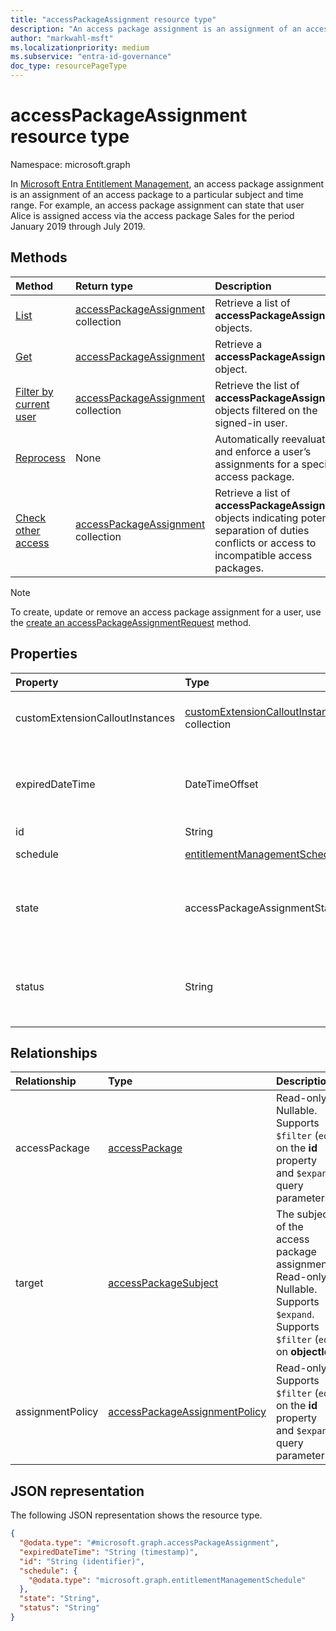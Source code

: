 ```yaml
---
title: "accessPackageAssignment resource type"
description: "An access package assignment is an assignment of an access package to a particular subject and time range."
author: "markwahl-msft"
ms.localizationpriority: medium
ms.subservice: "entra-id-governance"
doc_type: resourcePageType
---
```

# accessPackageAssignment resource type

Namespace: microsoft.graph

In [Microsoft Entra Entitlement Management](entitlementmanagement-overview.md), an access package assignment is an assignment of an access package to a particular subject and time range. For example, an access package assignment can state that user Alice is assigned access via the access package Sales for the period January 2019 through July 2019.


## Methods
|Method|Return type|Description|
|:---|:---|:---|
|[List](../api/entitlementmanagement-list-assignments.md)|[accessPackageAssignment](accesspackageassignment.md) collection|Retrieve a list of **accessPackageAssignment** objects. |
|[Get](../api/accesspackageassignment-get.md)|[accessPackageAssignment](../resources/accesspackageassignment.md)|Retrieve a **accessPackageAssignment** object. |
|[Filter by current user](../api/accesspackageassignment-filterbycurrentuser.md)|[accessPackageAssignment](../resources/accesspackageassignment.md) collection|Retrieve the list of **accessPackageAssignment** objects filtered on the signed-in user.|
|[Reprocess](../api/accesspackageassignment-reprocess.md) | None | Automatically reevaluate and enforce a user’s assignments for a specific access package.|
|[Check other access](../api/accesspackageassignment-additionalaccess.md) | [accessPackageAssignment](../resources/accesspackageassignment.md) collection| Retrieve a list of **accessPackageAssignment** objects indicating potential separation of duties conflicts or access to incompatible access packages. |

> [!NOTE]
> To create, update or remove an access package assignment for a user, use the [create an accessPackageAssignmentRequest](../api/entitlementmanagement-post-assignmentrequests.md) method.

## Properties
|Property|Type|Description|
|:---|:---|:---|
|customExtensionCalloutInstances|[customExtensionCalloutInstance](customextensioncalloutinstance.md) collection|Information about all the custom extension calls that were made during the access package assignment workflow.|
|expiredDateTime|DateTimeOffset|The Timestamp type represents date and time information using ISO 8601 format and is always in UTC time. For example, midnight UTC on Jan 1, 2014 is `2014-01-01T00:00:00Z`. Read-only.|
|id|String|Read-only.|
|schedule|[entitlementManagementSchedule](../resources/entitlementmanagementschedule.md)|When the access assignment is to be in place. Read-only.|
|state|accessPackageAssignmentState|The state of the access package assignment. The possible values are: `delivering`, `partiallyDelivered`, `delivered`, `expired`, `deliveryFailed`, `unknownFutureValue`. Read-only. Supports `$filter` (`eq`).|
|status|String|More information about the assignment lifecycle. Possible values include `Delivering`, `Delivered`, `NearExpiry1DayNotificationTriggered`, or `ExpiredNotificationTriggered`. Read-only.|

## Relationships
|Relationship|Type|Description|
|:---|:---|:---|
|accessPackage|[accessPackage](accesspackage.md)|Read-only. Nullable. Supports `$filter` (`eq`) on the **id** property and `$expand` query parameters.|
|target|[accessPackageSubject](accesspackagesubject.md)|The subject of the access package assignment. Read-only. Nullable. Supports `$expand`. Supports `$filter` (`eq`) on **objectId**.|
|assignmentPolicy|[accessPackageAssignmentPolicy](accesspackageassignmentpolicy.md)|Read-only. Supports `$filter` (`eq`) on the **id** property and `$expand` query parameters.|

## JSON representation
The following JSON representation shows the resource type.
<!-- {
  "blockType": "resource",
  "keyProperty": "id",
  "@odata.type": "microsoft.graph.accessPackageAssignment",
  "openType": false
}
-->
``` json
{
  "@odata.type": "#microsoft.graph.accessPackageAssignment",
  "expiredDateTime": "String (timestamp)",
  "id": "String (identifier)",
  "schedule": {
    "@odata.type": "microsoft.graph.entitlementManagementSchedule"
  },
  "state": "String",
  "status": "String"
}
```
